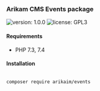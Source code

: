 ### Arikam CMS Events package
![version: 1.0.0](https://img.shields.io/github/release/arikaim/events.svg)
![license: GPL3](https://img.shields.io/badge/License-GPLv3-blue.svg)
   

#### Requirements 
  * PHP 7.3, 7.4


#### Installation

```sh

composer require arikaim/events

```

